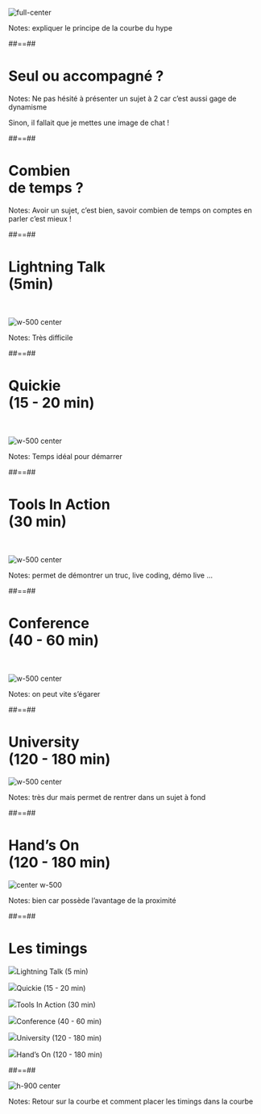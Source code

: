 <!-- .slide:-->

![full-center](./assets/images/g3d67955561_0_48.png)

Notes:
expliquer le principe de la courbe du hype



##==##
<!-- .slide: class="transition underline bottom mask" data-background="./assets/images/g3a864e7b0c_0_496.png"-->

# Seul ou accompagné ?

Notes:
Ne pas hésité à présenter un sujet à 2  car c’est aussi gage de dynamisme

Sinon, il fallait que je mettes une image de chat !



##==##
<!-- .slide: data-background="./assets/images/g3d67955561_0_63.png"-->

<h1 class="bandeau block">Combien <br>
de temps ?
</h1>


Notes:
Avoir un sujet, c’est bien, savoir combien de temps on comptes en parler c’est mieux !



##==##
<!-- .slide: data-type-show="prez"-->

<h1> Lightning Talk <br> (5min)</h1>


<br>

![w-500 center](./assets/images/g3d67955561_0_76.png)

Notes:
Très difficile


##==##
<!-- .slide: data-type-show="prez"-->

<h1> Quickie <br> (15 - 20 min)</h1>


<br>

![w-500 center](./assets/images/g3d67955561_0_76.png)

Notes:
Temps idéal pour démarrer 



##==##
<!-- .slide: data-type-show="prez"-->

<h1>Tools In Action <br>(30 min)</h1>

<br>

![w-500 center](./assets/images/g3d67955561_0_97.png)

Notes:
permet de démontrer un truc, live coding, démo live ...



##==##
<!-- .slide: data-type-show="prez"-->

<h1>Conference<br>(40 - 60 min)</h1>

<br>

![w-500 center](./assets/images/g3d67955561_0_100.png)

Notes:
on peut vite s’égarer



##==##
<!-- .slide: data-type-show="prez"-->

<h1>University<br>(120 - 180 min)</h1>


![w-500 center](./assets/images/g3d67955561_0_98.png)

Notes:
très dur mais permet de rentrer dans un sujet à fond



##==##
<!-- .slide: data-type-show="prez"-->

<h1>Hand’s On<br>(120 - 180 min)</h1>


![center w-500](./assets/images/g3d67955561_0_101.png)

Notes:
bien car possède l’avantage de la proximité


##==##
<!-- .slide: data-type-show="full"-->

# Les timings

<img class="w-100" src="./assets/images/g3d67955561_0_76.png"><span>Lightning Talk (5 min)</span>

<img class="w-100" src="./assets/images/g3d67955561_0_76.png"><span>Quickie (15 - 20 min)</span>

<img class="w-100" src="./assets/images/g3d67955561_0_97.png"><span>Tools In Action (30 min)</span>

<img class="w-100" src="./assets/images/g3d67955561_0_100.png"><span>Conference (40 - 60 min)</span>

<img class="w-100" src="./assets/images/g3d67955561_0_98.png"><span>University (120 - 180 min)</span>

<img class="w-100" src="./assets/images/g3d67955561_0_101.png"><span>Hand’s On (120 - 180 min)</span>

##==##

<!-- .slide:-->

![h-900 center](./assets/images/gartner-timing.png)

Notes:
Retour sur la courbe et comment placer les timings dans la courbe
